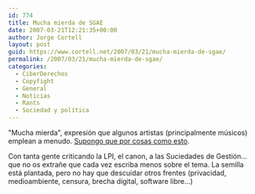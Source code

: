```yaml
---
id: 774
title: Mucha mierda de SGAE
date: 2007-03-21T12:21:35+00:00
author: Jorge Cortell
layout: post
guid: https://www.cortell.net/2007/03/21/mucha-mierda-de-sgae/
permalink: /2007/03/21/mucha-mierda-de-sgae/
categories:
  - CiberDerechos
  - Copyfight
  - General
  - Noticias
  - Rants
  - Sociedad y polí­tica
---
```

"Mucha mierda", expresión que algunos artistas (principalmente músicos) emplean a menudo. <a target="_blank" title="Mucha Mierda en SGAE contra Traxtore" href="https://www.sgaecontratraxtore.com/cms/index.php?page=cuando-la-sgae-caiga-la-mierda-lo-cubrira-todo">Supongo que por cosas como esto</a>.

Con tanta gente criticando la LPI, el canon, a las Suciedades de Gestión... que no os extrañe que cada vez escriba menos sobre el tema. La semilla está plantada, pero no hay que descuidar otros frentes (privacidad, medioambiente, censura, brecha digital, software libre...)